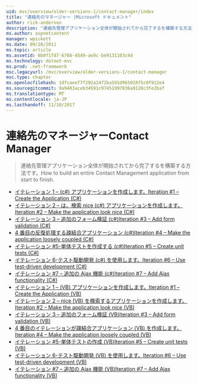 ```yaml
---
uid: mvc/overview/older-versions-1/contact-manager/index
title: "連絡先のマネージャー |Microsoft ドキュメント"
author: rick-anderson
description: "連絡先管理アプリケーション全体が開始されてから完了するを構築する方法です。"
ms.author: aspnetcontent
manager: wpickett
ms.date: 09/28/2011
ms.topic: article
ms.assetid: 6b0f1fd7-6768-4549-ae9c-be9131103c4d
ms.technology: dotnet-mvc
ms.prod: .net-framework
msc.legacyurl: /mvc/overview/older-versions-1/contact-manager
msc.type: chapter
ms.openlocfilehash: 1dfcaeef7f292a24f2ba191d965028f5c0f912e4
ms.sourcegitcommit: 9a9483aceb34591c97451997036a9120c3fe2baf
ms.translationtype: MT
ms.contentlocale: ja-JP
ms.lasthandoff: 11/10/2017
---
```

<a name="contact-manager"></a><span data-ttu-id="795ab-103">連絡先のマネージャー</span><span class="sxs-lookup"><span data-stu-id="795ab-103">Contact Manager</span></span>
====================
> <span data-ttu-id="795ab-104">連絡先管理アプリケーション全体が開始されてから完了するを構築する方法です。</span><span class="sxs-lookup"><span data-stu-id="795ab-104">How to build an entire Contact Management application from start to finish.</span></span>


- [<span data-ttu-id="795ab-105">イテレーション 1 – (c#) アプリケーションを作成します。</span><span class="sxs-lookup"><span data-stu-id="795ab-105">Iteration #1 – Create the Application (C#)</span></span>](iteration-1-create-the-application-cs.md)
- [<span data-ttu-id="795ab-106">イテレーション 2 – は、検索 nice (c#) アプリケーションを作成します。</span><span class="sxs-lookup"><span data-stu-id="795ab-106">Iteration #2 – Make the application look nice (C#)</span></span>](iteration-2-make-the-application-look-nice-cs.md)
- [<span data-ttu-id="795ab-107">イテレーション 3 – 追加のフォーム検証 (c#)</span><span class="sxs-lookup"><span data-stu-id="795ab-107">Iteration #3 – Add form validation (C#)</span></span>](iteration-3-add-form-validation-cs.md)
- [<span data-ttu-id="795ab-108">4 番目の反復処理する疎結合アプリケーション (c#)</span><span class="sxs-lookup"><span data-stu-id="795ab-108">Iteration #4 – Make the application loosely coupled (C#)</span></span>](iteration-4-make-the-application-loosely-coupled-cs.md)
- [<span data-ttu-id="795ab-109">イテレーション #5-単体テストを作成する (c#)</span><span class="sxs-lookup"><span data-stu-id="795ab-109">Iteration #5 – Create unit tests (C#)</span></span>](iteration-5-create-unit-tests-cs.md)
- [<span data-ttu-id="795ab-110">イテレーション 6-テスト駆動開発 (c#) を使用します。</span><span class="sxs-lookup"><span data-stu-id="795ab-110">Iteration #6 – Use test-driven development (C#)</span></span>](iteration-6-use-test-driven-development-cs.md)
- [<span data-ttu-id="795ab-111">イテレーション #7 – 追加の Ajax 機能 (c#)</span><span class="sxs-lookup"><span data-stu-id="795ab-111">Iteration #7 – Add Ajax functionality (C#)</span></span>](iteration-7-add-ajax-functionality-cs.md)
- [<span data-ttu-id="795ab-112">イテレーション 1 – (VB) アプリケーションを作成します。</span><span class="sxs-lookup"><span data-stu-id="795ab-112">Iteration #1 – Create the Application (VB)</span></span>](iteration-1-create-the-application-vb.md)
- [<span data-ttu-id="795ab-113">イテレーション 2 – nice (VB) を検索するアプリケーションを作成します。</span><span class="sxs-lookup"><span data-stu-id="795ab-113">Iteration #2 – Make the application look nice (VB)</span></span>](iteration-2-make-the-application-look-nice-vb.md)
- [<span data-ttu-id="795ab-114">イテレーション 3 – 追加のフォーム検証 (VB)</span><span class="sxs-lookup"><span data-stu-id="795ab-114">Iteration #3 – Add form validation (VB)</span></span>](iteration-3-add-form-validation-vb.md)
- [<span data-ttu-id="795ab-115">4 番目のイテレーションが疎結合アプリケーション (VB) を作成します。</span><span class="sxs-lookup"><span data-stu-id="795ab-115">Iteration #4 – Make the application loosely coupled (VB)</span></span>](iteration-4-make-the-application-loosely-coupled-vb.md)
- [<span data-ttu-id="795ab-116">イテレーション #5-単体テストの作成 (VB)</span><span class="sxs-lookup"><span data-stu-id="795ab-116">Iteration #5 – Create unit tests (VB)</span></span>](iteration-5-create-unit-tests-vb.md)
- [<span data-ttu-id="795ab-117">イテレーション 6-テスト駆動開発 (VB) を使用します。</span><span class="sxs-lookup"><span data-stu-id="795ab-117">Iteration #6 – Use test-driven development (VB)</span></span>](iteration-6-use-test-driven-development-vb.md)
- [<span data-ttu-id="795ab-118">イテレーション #7 – 追加の Ajax 機能 (VB)</span><span class="sxs-lookup"><span data-stu-id="795ab-118">Iteration #7 – Add Ajax functionality (VB)</span></span>](iteration-7-add-ajax-functionality-vb.md)
